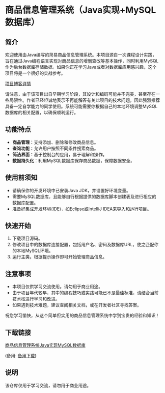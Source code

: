 # 商品信息管理系统（Java实现+MySQL数据库）

## 简介

欢迎使用由Java编写的简易商品信息管理系统。本项目源自一次课程设计实践，旨在通过Java编程语言实现对商品信息的增删查改等基本操作，同时利用MySQL作为后台数据库存储数据。如果你正在学习Java或者对数据库应用感兴趣，这个项目将是一个很好的实战参考。

[项目博客详情](https://blog.csdn.net/vegetable_haker/article/details/102556311)

请注意，由于该项目出自早期学习阶段，其设计和编码可能并不完美，甚至存在一些局限性。作者已经坦诚地表示不再能解答有关此项目的技术问题，因此强烈推荐具备一定自学能力的同学使用。系统可能需要你根据自己的本地环境调整MySQL数据库的相关配置，以确保顺利运行。

## 功能特点

- **商品管理**：支持添加、删除和修改商品信息。
- **查询功能**：允许用户按照不同条件搜索商品。
- **简洁界面**：基于控制台的应用，易于理解和操作。
- **数据持久化**：利用MySQL数据库保存商品数据，保障数据安全。

## 使用前须知

- 请确保你的开发环境中已安装Java JDK，并设置好环境变量。
- 需要MySQL数据库，且能够自行根据提供的数据库脚本创建表及进行相应的数据库配置。
- 准备好集成开发环境(IDE)，如Eclipse或IntelliJ IDEA来导入和运行项目。

## 快速开始

1. 下载项目源码。
2. 修改项目中的数据库连接配置，包括用户名、密码及数据库URL，使之匹配你的本地MySQL环境。
3. 运行主类，根据提示操作即可开始管理商品信息。

## 注意事项

- 本项目仅供学习交流使用，请勿用于商业用途。
- 由于项目年代较早，其中的编程技巧或实践可能已不是最佳标准，请结合当前技术栈进行学习和改进。
- 如果遇到技术难题，建议查阅相关文档，或在开发者社区寻找答案。

祝您学习愉快，从这个简单但实用的商品信息管理系统中学到宝贵的经验和知识！

## 下载链接
[商品信息管理系统Java实现MySQL数据库](https://pan.quark.cn/s/5b335387fc4b) 

(备用: [备用下载](https://pan.baidu.com/s/16eER065MygICtadJle6vDQ?pwd=1234))

## 说明

该仓库仅用于学习交流，请勿用于商业用途。
